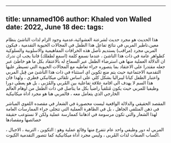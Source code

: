 
---
title: unnamed106
author: Khaled von Walled
date: 2022, June 18
dec:
tags:
---
هذا الحديث هو مجرد حديث لشرعنة العشوائية،عدمية وجود الزام لذات الناشئ بنظام معين،تاطير المربي في نتائج تفاعل هذا الطفل في المجالات الحيوية التقدمية ، فيكون المربي مجرد (مراقب) يستديم تأصل هذه الخرافات المفاهيمية والاسلوبية والسلوكية كظواهر عامة في ذات هذا الناشئ ، عندما نسمع كلمة (اسمع لطفلك) فاننا يجب ان ندرك ان الدلالة العملية منها هي استرضاء الطفل عبر السماح له بالاعتقاد بكل ما هو خاطئ عبر جعله مقتدرا على الاعتقاد بما يتصوره جراء تعاطيه مع المجالات الحيوية التي تسيطر عليها التقدمية الاجتماعية حيث يتم منع تكوين اي استثناء في ذات هذا الناشئ من قِبل المربي واعتبار الطفل كيانا ليبراليا بشكل كلي على اساس تلقائي ميكانيكي فطري  ، ولهذا فان هذا السم لا يهدف الى اقامة علاقة تفاعلية بين المُربي والمُرَبى ، بل هو يعطي دورا وظيفيا للمربي حيث يكون مُتلقياً راضياً بكل ما يتاصل في ذات الطفل من اوهام العالم الخارجي الذي يتعامل معه ، فالمربي هنا هو مجرد اداة ميكانيكية



المقصد الحقيقي والدلالة الواقعية ليست محصورة في الشعار في مقصده اللغوي المباشر في ذهن المتلقي الجاهل ، بل في الظاهرة العملية التي تتجلى جراء الممارسات العامة لهذا الشعار والتي تكون مرسومة في اذهاننا كممارسة عملية ولكن لا نستوعب حقيقة خصائصها ومقصادها


المربي له دور وظيفي واحد عام تتفرع منها وقائع عملية وهو : التكوين ، التربية ، الاجبال ، اكساب الصفات لذات المُربى ، وليس مجرد اداة ميكانيكية كما تتصور التقدمية الكيوت.


